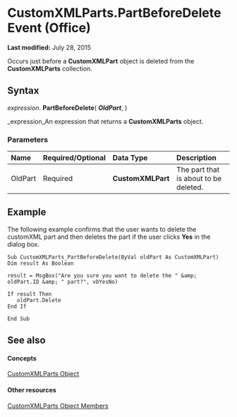 
# CustomXMLParts.PartBeforeDelete Event (Office)

 **Last modified:** July 28, 2015

Occurs just before a  **CustomXMLPart** object is deleted from the **CustomXMLParts** collection.

## Syntax

 _expression_. **PartBeforeDelete**( **_OldPart_**, )

 _expression_An expression that returns a  **CustomXMLParts** object.


### Parameters



|**Name**|**Required/Optional**|**Data Type**|**Description**|
|:-----|:-----|:-----|:-----|
|OldPart|Required| **CustomXMLPart**|The part that is about to be deleted.|

## Example

The following example confirms that the user wants to delete the customXML part and then deletes the part if the user clicks  **Yes** in the dialog box.


```
Sub CustomXMLParts_PartBeforeDelete(ByVal oldPart As CustomXMLPart) 
Dim result As Boolean 
 
result = MsgBox("Are you sure you want to delete the " &amp; oldPart.ID &amp; " part?", vbYesNo) 
 
If result Then 
   oldPart.Delete 
End If 
 
End Sub
```


## See also


#### Concepts


 [CustomXMLParts Object](98c1c58e-a08d-6304-8626-1e6705917da3.md)
#### Other resources


 [CustomXMLParts Object Members](4e77b5ea-b73c-020f-4abf-25adc200de23.md)
